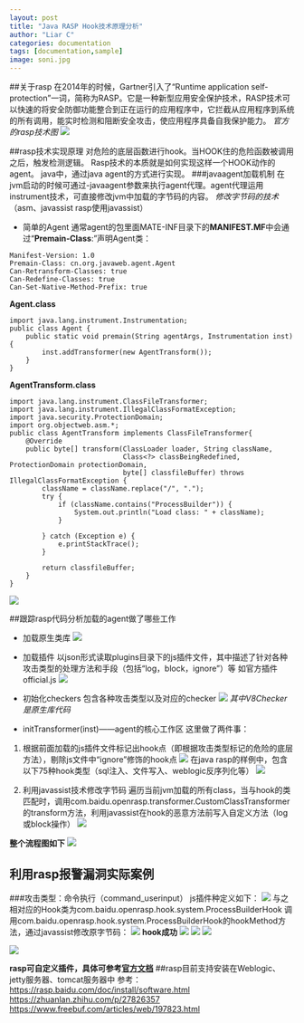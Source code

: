 ```yaml
---
layout: post
title: "Java RASP Hook技术原理分析"
author: "Liar C"
categories: documentation
tags: [documentation,sample]
image: soni.jpg
---
```


##关于rasp
在2014年的时候，Gartner引入了“Runtime application self-protection”一词，简称为RASP。它是一种新型应用安全保护技术，RASP技术可以快速的将安全防御功能整合到正在运行的应用程序中，它拦截从应用程序到系统的所有调用，能实时检测和阻断安全攻击，使应用程序具备自我保护能力。
*官方的rasp技术图*
![](media/15748432951455/15748434927147.jpg)

##rasp技术实现原理
对危险的底层函数进行hook。当HOOK住的危险函数被调用之后，触发检测逻辑。
Rasp技术的本质就是如何实现这样一个HOOK动作的agent。
java中，通过java agent的方式进行实现。
###javaagent加载机制
在jvm启动的时候可通过-javaagent参数来执行agent代理。agent代理运用instrument技术，可直接修改jvm中加载的字节码的内容。
*修改字节码的技术*（asm、javassist rasp使用javassist）
- 简单的Agent
通常agent的包里面MATE-INF目录下的**MANIFEST.MF**中会通过“**Premain-Class**:”声明Agent类：
```
Manifest-Version: 1.0
Premain-Class: cn.org.javaweb.agent.Agent
Can-Retransform-Classes: true
Can-Redefine-Classes: true
Can-Set-Native-Method-Prefix: true
```
**Agent.class**

```
import java.lang.instrument.Instrumentation;
public class Agent {
    public static void premain(String agentArgs, Instrumentation inst) {
        inst.addTransformer(new AgentTransform());
    }
}
```
**AgentTransform.class**
```
import java.lang.instrument.ClassFileTransformer;
import java.lang.instrument.IllegalClassFormatException;
import java.security.ProtectionDomain;
import org.objectweb.asm.*;
public class AgentTransform implements ClassFileTransformer{
    @Override
    public byte[] transform(ClassLoader loader, String className,
                            Class<?> classBeingRedefined, ProtectionDomain protectionDomain,
                            byte[] classfileBuffer) throws IllegalClassFormatException {
        className = className.replace("/", ".");
        try {
            if (className.contains("ProcessBuilder")) {
                System.out.println("Load class: " + className);
            }

        } catch (Exception e) {
            e.printStackTrace();
        }

        return classfileBuffer;
    }
}
```
![](media/15748432951455/15748457225335.jpg)

##跟踪rasp代码分析加载的agent做了哪些工作
- 加载原生类库
![](media/15748432951455/15748458048486.jpg)

- 加载插件
以json形式读取plugins目录下的js插件文件，其中描述了针对各种攻击类型的处理方法和手段（包括“log，block，ignore”）等
如官方插件official.js
![](media/15748432951455/15748470459971.jpg)
- 初始化checkers
包含各种攻击类型以及对应的checker
![](media/15748432951455/15748471210433.jpg)
*其中V8Checker是原生库代码*

- initTransformer(inst)——agent的核心工作区
这里做了两件事：
1. 根据前面加载的js插件文件标记出hook点（即根据攻击类型标记的危险的底层方法），剔除js文件中“ignore”修饰的hook点
![](media/15748432951455/15749313951651.jpg)
在java rasp的样例中，包含以下75种hook类型（sql注入、文件写入、weblogic反序列化等）
![](media/15748432951455/15749317578607.jpg)

2. 利用javassist技术修改字节码
   遍历当前jvm加载的所有class，当与hook的类匹配时，调用com.baidu.openrasp.transformer.CustomClassTransformer的transform方法，利用javassist在hook的恶意方法前写入自定义方法（log或block操作）
   ![](media/15748432951455/15749315322623.jpg)

**整个流程图如下**
![](media/15748432951455/15749317878949.jpg)

## 利用rasp报警漏洞实际案例
###攻击类型：命令执行（command_userinput）
js插件种定义如下：
![](media/15748432951455/15749320212023.jpg)
与之相对应的Hook类为com.baidu.openrasp.hook.system.ProcessBuilderHook
调用com.baidu.openrasp.hook.system.ProcessBuilderHook的hookMethod方法，通过javassist修改原字节码：
![](media/15748432951455/15749320779587.jpg)
**hook成功**
![](media/15748432951455/15749321015856.jpg)
![](media/15748432951455/15749331181757.jpg)
![](media/15748432951455/15749331338478.jpg)

![](media/15748432951455/15749330949898.jpg)

**rasp可自定义插件，具体可参考[官方文档](https://rasp.baidu.com/doc/install/compat.html)**
##rasp目前支持安装在Weblogic、jetty服务器、tomcat服务器中
参考：
https://rasp.baidu.com/doc/install/software.html
https://zhuanlan.zhihu.com/p/27826357
https://www.freebuf.com/articles/web/197823.html


